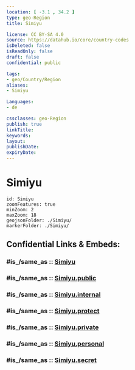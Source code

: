 ```yaml
---
location: [ -3.1 , 34.2 ] 
type: geo-Region
title: Simiyu

license: CC BY-SA 4.0
source: https://datahub.io/core/country-codes
isDeleted: false
isReadOnly: false
draft: false
confidential: public

tags:
- geo/Country/Region
aliases:
- Simiyu

Languages:
- de

cssclasses: geo-Region
publish: true
linkTitle: 
keywords: 
layout: 
publishDate: 
expiryDate: 
---
```


# Simiyu

```leaflet
id: Simiyu
zoomFeatures: true 
minZoom: 2 
maxZoom: 18
geojsonFolder: ./Simiyu/
markerFolder: ./Simiyu/
```


## Confidential Links & Embeds: 

### #is_/same_as :: [Simiyu](/_Standards/Earth/Continent/Africa/Africa~East/Tanzania/regions~Tanzania/Simiyu.md) 

### #is_/same_as :: [Simiyu.public](/_public/Earth/Continent/Africa/Africa~East/Tanzania/regions~Tanzania/Simiyu.public.md) 

### #is_/same_as :: [Simiyu.internal](/_internal/Earth/Continent/Africa/Africa~East/Tanzania/regions~Tanzania/Simiyu.internal.md) 

### #is_/same_as :: [Simiyu.protect](/_protect/Earth/Continent/Africa/Africa~East/Tanzania/regions~Tanzania/Simiyu.protect.md) 

### #is_/same_as :: [Simiyu.private](/_private/Earth/Continent/Africa/Africa~East/Tanzania/regions~Tanzania/Simiyu.private.md) 

### #is_/same_as :: [Simiyu.personal](/_personal/Earth/Continent/Africa/Africa~East/Tanzania/regions~Tanzania/Simiyu.personal.md) 

### #is_/same_as :: [Simiyu.secret](/_secret/Earth/Continent/Africa/Africa~East/Tanzania/regions~Tanzania/Simiyu.secret.md)

